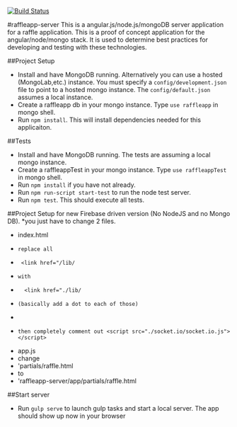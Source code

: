 
[![Build Status](https://travis-ci.org/gdgsacramento/raffleapp-server.png)](https://travis-ci.org/gdgsacramento/raffleapp-server)

#raffleapp-server
This is a angular.js/node.js/mongoDB server application for a raffle application.  This is a proof of concept application for the 
angular/node/mongo stack.  It is used to determine best practices for developing and testing with these technologies.

##Project Setup
  * Install and have MongoDB running.  Alternatively you can use a hosted (MongoLab,etc.) instance.  You must specify a `config/development.json` file to point to a hosted mongo instance.  The `config/default.json` assumes a local instance.
  * Create a raffleapp db in your mongo instance.  Type `use raffleapp` in mongo shell.
  * Run `npm install`.  This will install dependencies needed for this applicaiton.

##Tests
  * Install and have MongoDB running.  The tests are assuming a local mongo instance.
  * Create a raffleappTest in your mongo instance. Type `use raffleappTest` in mongo shell.
  * Run `npm install` if you have not already.
  * Run `npm run-script start-test` to run the node test server.
  * Run `npm test`.  This should execute all tests.

##Project Setup for new Firebase driven version (No NodeJS and no Mongo DB).
  *you just have to change 2 files.
  * index.html
  *     replace all
  *      <link href="/lib/
  *     with
  *       <link href="./lib/
  *     (basically add a dot to each of those)
  *
  *     then completely comment out <script src="./socket.io/socket.io.js"></script>
  * app.js
  *    change
  *    'partials/raffle.html
  *    to
  *    'raffleapp-server/app/partials/raffle.html

##Start server
  * Run `gulp serve` to launch gulp tasks and start a local server. The app should show up now in your browser